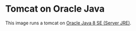 # Tomcat on Oracle Java

This image runs a tomcat on [Oracle Java 8 SE (Server JRE)](https://store.docker.com/images/oracle-serverjre-8/).

